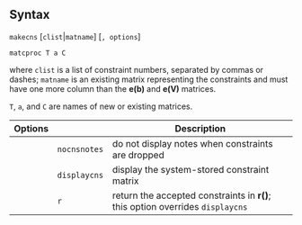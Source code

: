 ## Syntax

`makecns` \[`clist`\|`matname`\] \[`, options`\]

`matcproc T a C`

where `clist` is a list of constraint numbers, separated by commas or
dashes; `matname` is an existing matrix representing the constraints and
must have one more column than the **e(b)** and **e(V)** matrices.

`T`, `a`, and `C` are names of new or existing matrices.

| Options |              | Description                                                                    |
|---------|--------------|--------------------------------------------------------------------------------|
|         | `nocnsnotes` | do not display notes when constraints are dropped                              |
|         | `displaycns` | display the system-stored constraint matrix                                    |
|         | `r`          | return the accepted constraints in **r()**; this option overrides `displaycns` |
